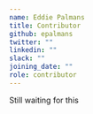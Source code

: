 ```yaml
---
name: Eddie Palmans
title: Contributor
github: epalmans
twitter: ""
linkedin: ""
slack: ""
joining_date: ""
role: contributor
---
```


Still waiting for this
